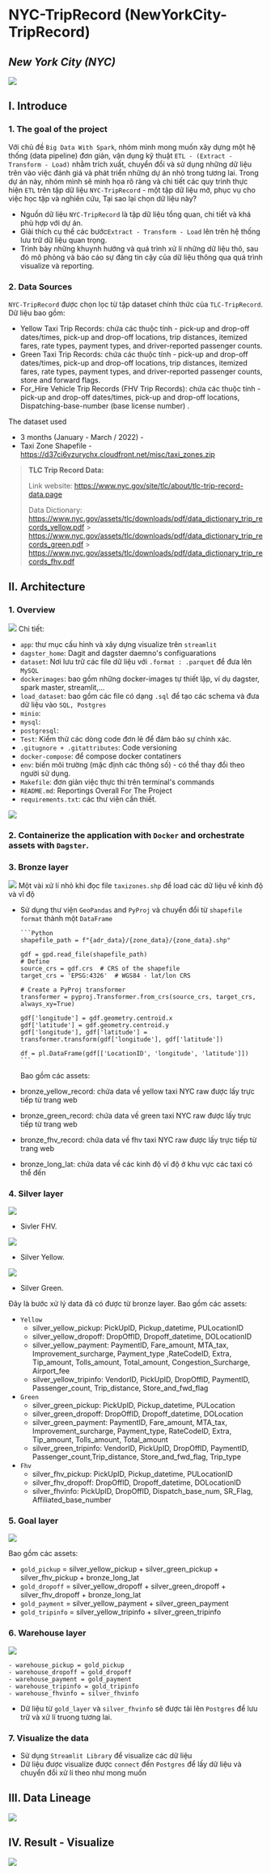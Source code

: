 # NYC-TripRecord (NewYorkCity-TripRecord)

## _New York City (NYC)_

![](images/taxi.png)

## I. Introduce

### 1. The goal of the project

Với chủ đề `Big Data With Spark`, nhóm mình mong muốn xây dựng một hệ thống (data pipeline) đơn giản, vận dụng kỹ thuật `ETL - (Extract - Transform - Load)` nhằm trích xuất, chuyển đổi và sử dụng những dữ liệu trên vào việc đánh giá và phát triển những dự án nhỏ trong tương lai.
Trong dự án này, nhóm mình sẽ minh họa rõ ràng và chi tiết các quy trình thực hiện `ETL` trên tập dữ liệu `NYC-TripRecord` - một tập dữ liệu mở, phục vụ cho việc học tập và nghiên cứu, Tại sao lại chọn dữ liệu này?

-   Nguồn dữ liệu `NYC-TripRecord` là tập dữ liệu tổng quan, chi tiết và khá phù hợp với dự án.
-   Giải thích cụ thể các bước`Extract - Transform - Load` lên trên hệ thống lưu trữ dữ liệu quan trọng.
-   Trình bày những khuynh hướng và quá trình xử lí những dữ liệu thô, sau đó mô phỏng và báo cáo sự đáng tin cậy của dữ liệu thông qua quá trình visualize và reporting.

### 2. Data Sources

`NYC-TripRecord` được chọn lọc từ tập dataset chính thức của `TLC-TripRecord`.
Dữ liệu bao gồm:

-   Yellow Taxi Trip Records: chứa các thuộc tính - pick-up and drop-off dates/times, pick-up and drop-off locations, trip distances, itemized fares, rate types, payment types, and driver-reported passenger counts.
-   Green Taxi Trip Records: chứa các thuộc tính - pick-up and drop-off dates/times, pick-up and drop-off locations, trip distances, itemized fares, rate types, payment types, and driver-reported passenger counts, store and forward flags.
-   For_Hire Vehicle Trip Records (FHV Trip Records): chứa các thuộc tính - pick-up and drop-off dates/times, pick-up and drop-off locations, Dispatching-base-number (base license number) .

The dataset used

-   3 months (January - March / 2022) -
-   Taxi Zone Shapefile - https://d37ci6vzurychx.cloudfront.net/misc/taxi_zones.zip

> **TLC Trip Record Data:**
>
> Link website: https://www.nyc.gov/site/tlc/about/tlc-trip-record-data.page
>
> Data Dictionary:
> https://www.nyc.gov/assets/tlc/downloads/pdf/data_dictionary_trip_records_yellow.pdf > https://www.nyc.gov/assets/tlc/downloads/pdf/data_dictionary_trip_records_green.pdf > https://www.nyc.gov/assets/tlc/downloads/pdf/data_dictionary_trip_records_fhv.pdf

## II. Architecture

### 1. Overview

![](images/dicrectory_tree.png)
Chi tiết:

-   `app`: thư mục cấu hình và xây dựng visualize trên `streamlit`
-   `dagster_home`: Dagit and dagster daemno's configuarations
-   `dataset`: Nơi lưu trữ các file dữ liệu với `.format : .parquet` để đưa lên `MySQL`
-   `dockerimages`: bao gồm những docker-images tự thiết lập, ví dụ dagster, spark master, streamlit,...
-   `load_dataset`: bao gồm các file có dạng `.sql` để tạo các schema và đưa dữ liệu vào `SQL, Postgres`
-   `minio`:
-   `mysql`:
-   `postgresql`:
-   `Test`: Kiểm thử các dòng code đơn lẻ để đảm bảo sự chính xác.
-   `.gitugnore + .gitattributes`: Code versioning
-   `docker-compose`: để compose docker contatiners
-   `env`: biến môi trường (mặc định các thông số) - có thể thay đổi theo người sử dụng.
-   `Makefile`: đơn giản việc thực thi trên terminal's commands
-   `README.md`: Reportings Overall For The Project
-   `requirements.txt`: các thư viện cần thiết.

![](images/design_pipeline.png)

### 2. Containerize the application with `Docker` and orchestrate assets with `Dagster`.

### 3. Bronze layer

![](images/bronze.png)
Một vài xử lí nhỏ khi đọc file `taxizones.shp` để load các dữ liệu về kinh độ và vĩ độ

-   Sử dụng thư viện `GeoPandas` and `PyProj` và chuyển đổi từ `shapefile format` thành một `DataFrame`

        ```Python
        shapefile_path = f"{adr_data}/{zone_data}/{zone_data}.shp"

        gdf = gpd.read_file(shapefile_path)
        # Define
        source_crs = gdf.crs  # CRS of the shapefile
        target_crs = 'EPSG:4326'  # WGS84 - lat/lon CRS

        # Create a PyProj transformer
        transformer = pyproj.Transformer.from_crs(source_crs, target_crs, always_xy=True)

        gdf['longitude'] = gdf.geometry.centroid.x
        gdf['latitude'] = gdf.geometry.centroid.y
        gdf['longitude'], gdf['latitude'] = transformer.transform(gdf['longitude'], gdf['latitude'])

        df = pl.DataFrame(gdf[['LocationID', 'longitude', 'latitude']])
        ```

    Bao gồm các assets:

-   bronze_yellow_record: chứa data về yellow taxi NYC raw được lấy trực tiếp từ trang web
-   bronze_green_record: chứa data về green taxi NYC raw được lấy trực tiếp từ trang web
-   bronze_fhv_record: chứa data về fhv taxi NYC raw được lấy trực tiếp từ trang web
-   bronze_long_lat: chứa data về các kinh độ vĩ độ ở khu vực các taxi có thể đến

### 4. Silver layer

![](images/silver1.png)

-   Sivler FHV.

![](images/silver2.png)

-   Silver Yellow.

![](images/silver3.png)

-   Silver Green.

Đây là bước xử lý data đã có được từ bronze layer.
Bao gồm các assets:

-   `Yellow`
    -   silver_yellow_pickup: PickUpID, Pickup_datetime, PULocationID
    -   silver_yellow_dropoff: DropOffID, Dropoff_datetime, DOLocationID
    -   silver_yellow_payment: PaymentID, Fare_amount, MTA_tax, Improvement_surcharge, Payment_type ,RateCodeID, Extra, Tip_amount, Tolls_amount, Total_amount, Congestion_Surcharge, Airport_fee
    -   silver_yellow_tripinfo: VendorID, PickUpID, DropOffID, PaymentID, Passenger_count, Trip_distance, Store_and_fwd_flag
-   `Green`
    -   silver_green_pickup: PickUpID, Pickup_datetime, PULocation
    -   silver_green_dropoff: DropOffID, Dropoff_datetime, DOLocation
    -   silver_green_payment: PaymentID, Fare_amount, MTA_tax, Improvement_surcharge, Payment_type, RateCodeID, Extra, Tip_amount, Tolls_amount, Total_amount
    -   silver_green_tripinfo: VendorID, PickUpID, DropOffID, PaymentID, Passenger_count,Trip_distance, Store_and_fwd_flag, Trip_type
-   `Fhv`
    -   silver_fhv_pickup: PickUpID, Pickup_datetime, PULocationID
    -   silver_fhv_dropoff: DropOffID, Dropoff_datetime, DOLocationID
    -   silver_fhvinfo: PickUpID, DropOffID, Dispatch_base_num, SR_Flag, Affiliated_base_number

### 5. Goal layer

![](images/gold.png)

Bao gồm các assets:

-   `gold_pickup` = silver_yellow_pickup + silver_green_pickup + silver_fhv_pickup + bronze_long_lat
-   `gold_dropoff` = silver_yellow_dropoff + silver_green_dropoff + silver_fhv_dropoff + bronze_long_lat
-   `gold_payment` = silver_yellow_payment + silver_green_payment
-   `gold_tripinfo` = silver_yellow_tripinfo + silver_green_tripinfo

### 6. Warehouse layer

![](images/warehouse.png)

    - warehouse_pickup = gold_pickup
    - warehouse_dropoff = gold_dropoff
    - warehouse_payment = gold_payment
    - warehouse_tripinfo = gold_tripinfo
    - warehouse_fhvinfo = silver_fhvinfo

-   Dữ liệu từ `gold_layer` và `silver_fhvinfo` sẽ được tải lên `Postgres` để lưu trữ và xử lí truong tương lai.

### 7. Visualize the data

-   Sử dụng `Streamlit Library` để visualize các dữ liệu
-   Dữ liệu được visualize được `connect` đến `Postgres` để lấy dữ liệu và chuyển đổi xử lí theo như mong muốn

## III. Data Lineage

![](images/general.png)

## IV. Result - Visualize

![](images/result.png)
